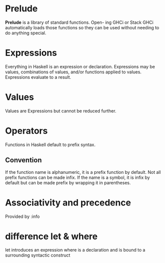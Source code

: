 # Prelude
**Prelude** is a library of standard functions. Open-
ing GHCi or Stack GHCi automatically loads those functions so
they can be used without needing to do anything special.

# Expressions
Everything in Haskell is an expression or declaration. Expressions may be values, combinations of values, and/or functions applied to values. Expressions evaluate to a result.

# Values
Values are Expressions but cannot be reduced further.

# Operators
Functions in Haskell default to prefix syntax.
## Convention
If the function name is alphanumeric, it is a prefix function by default. Not all prefix functions can be made infix. If the name is a symbol, it is infix by default but can be made prefix by wrapping it in parentheses.

# Associativity and precedence
Provided by :info

# difference let & where
let introduces an expression
where is a declaration and is bound to a surrounding syntactic construct
